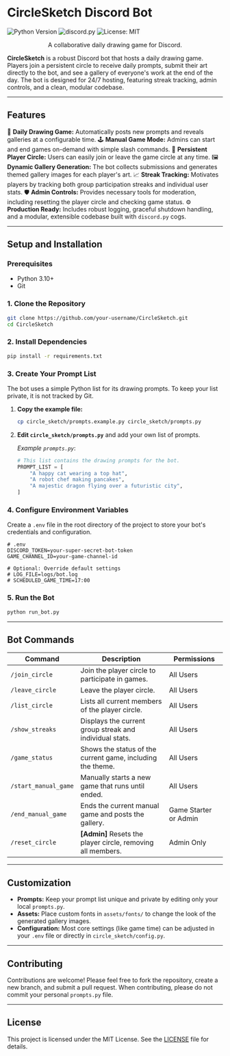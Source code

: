 # CircleSketch Discord Bot

![Python Version](https://img.shields.io/badge/python-3.10+-blue.svg)
![discord.py](https://img.shields.io/badge/discord.py-2.3.2-7289DA.svg)
![License: MIT](https://img.shields.io/badge/License-MIT-yellow.svg)

<p align="center">
  A collaborative daily drawing game for Discord.
</p>

**CircleSketch** is a robust Discord bot that hosts a daily drawing game. Players join a persistent circle to receive daily prompts, submit their art directly to the bot, and see a gallery of everyone's work at the end of the day. The bot is designed for 24/7 hosting, featuring streak tracking, admin controls, and a clean, modular codebase.

-----

## Features

🎨 **Daily Drawing Game:** Automatically posts new prompts and reveals galleries at a configurable time.
🕹️ **Manual Game Mode:** Admins can start and end games on-demand with simple slash commands.
🔄 **Persistent Player Circle:** Users can easily join or leave the game circle at any time.
🖼️ **Dynamic Gallery Generation:** The bot collects submissions and generates themed gallery images for each player's art.
📈 **Streak Tracking:** Motivates players by tracking both group participation streaks and individual user stats.
🛡️ **Admin Controls:** Provides necessary tools for moderation, including resetting the player circle and checking game status.
⚙️ **Production Ready:** Includes robust logging, graceful shutdown handling, and a modular, extensible codebase built with `discord.py` cogs.

-----

## Setup and Installation

### Prerequisites

  * Python 3.10+
  * Git

### 1\. Clone the Repository

```bash
git clone https://github.com/your-username/CircleSketch.git
cd CircleSketch
```

### 2\. Install Dependencies

```bash
pip install -r requirements.txt
```

### 3\. Create Your Prompt List

The bot uses a simple Python list for its drawing prompts. To keep your list private, it is not tracked by Git.

1.  **Copy the example file:**

    ```bash
    cp circle_sketch/prompts.example.py circle_sketch/prompts.py
    ```

2.  **Edit `circle_sketch/prompts.py`** and add your own list of prompts.

    *Example `prompts.py`*:

    ```python
    # This list contains the drawing prompts for the bot.
    PROMPT_LIST = [
        "A happy cat wearing a top hat",
        "A robot chef making pancakes",
        "A majestic dragon flying over a futuristic city",
    ]
    ```

### 4\. Configure Environment Variables

Create a `.env` file in the root directory of the project to store your bot's credentials and configuration.

```env
# .env
DISCORD_TOKEN=your-super-secret-bot-token
GAME_CHANNEL_ID=your-game-channel-id

# Optional: Override default settings
# LOG_FILE=logs/bot.log
# SCHEDULED_GAME_TIME=17:00
```

### 5\. Run the Bot

```bash
python run_bot.py
```

-----

## Bot Commands

| Command                 | Description                                                  | Permissions |
| ----------------------- | ------------------------------------------------------------ | ----------- |
| `/join_circle`          | Join the player circle to participate in games.              | All Users   |
| `/leave_circle`         | Leave the player circle.                                     | All Users   |
| `/list_circle`          | Lists all current members of the player circle.              | All Users   |
| `/show_streaks`         | Displays the current group streak and individual stats.      | All Users   |
| `/game_status`          | Shows the status of the current game, including the theme.   | All Users   |
| `/start_manual_game`    | Manually starts a new game that runs until ended.            | All Users   |
| `/end_manual_game`      | Ends the current manual game and posts the gallery.          | Game Starter or Admin |
| `/reset_circle`         | **[Admin]** Resets the player circle, removing all members.  | Admin Only  |

-----

## Customization

  * **Prompts:** Keep your prompt list unique and private by editing only your local `prompts.py`.
  * **Assets:** Place custom fonts in `assets/fonts/` to change the look of the generated gallery images.
  * **Configuration:** Most core settings (like game time) can be adjusted in your `.env` file or directly in `circle_sketch/config.py`.

-----

## Contributing

Contributions are welcome\! Please feel free to fork the repository, create a new branch, and submit a pull request. When contributing, please do not commit your personal `prompts.py` file.

-----

## License

This project is licensed under the MIT License. See the [LICENSE](https://github.com/LegendArtur/circleSketch/blob/main/LICENSE) file for details.